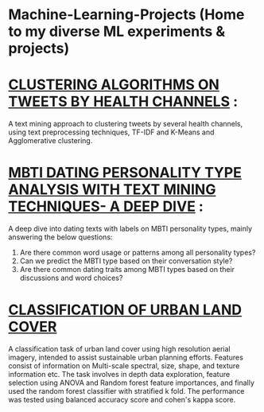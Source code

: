 # Machine-Learning-Projects (Home to my diverse ML experiments &amp; projects)


# [CLUSTERING ALGORITHMS ON TWEETS BY HEALTH CHANNELS](https://github.com/vibhananda28/Machine-Learning-Projects/blob/main/clustering_tweets_health_channels.ipynb) : 
A text mining approach to clustering tweets by several health channels, using text preprocessing techniques, TF-IDF and K-Means and Agglomerative clustering. 

# [MBTI DATING PERSONALITY TYPE ANALYSIS WITH TEXT MINING TECHNIQUES- A DEEP DIVE](https://github.com/vibhananda28/Machine-Learning-Projects/blob/main/IMDB_dating_posts_analysis.ipynb) : 
A deep dive into dating texts with labels on MBTI personality types, mainly answering the below questions:
1. Are there common word usage or patterns among all personality types?
2. Can we predict the MBTI type based on their conversation style?
3. Are there common dating traits among MBTI types based on their discussions and word choices?

# [CLASSIFICATION OF URBAN LAND COVER](https://github.com/vibhananda28/Machine-Learning-Projects/blob/main/Classification_Urban_Land.ipynb)
A classification task of urban land cover using high resolution aerial imagery, intended to assist sustainable urban planning efforts. Features consist of information on Multi-scale spectral, size, shape, and texture information etc. The task involves in depth data exploration, feature selection using ANOVA and Random forest feature importances, and finally used the random forest classifier with stratified k fold. The performance was tested using balanced accuracy score and cohen's kappa score. 
